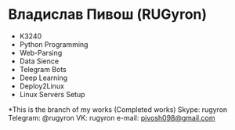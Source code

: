 # Владислав Пивош (RUGyron)
* K3240
* Python Programming
* Web-Parsing
* Data Sience
* Telegram Bots
* Deep Learning
* Deploy2Linux
* Linux Servers Setup

*This is the branch of my works (Completed works)
Skype: rugyron
Telegram: @rugyron
VK: rugyron
e-mail: pivosh098@gmail.com
